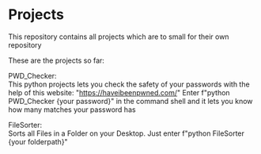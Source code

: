 # Projects
This repository contains all projects which are to small for their own repository

These are the projects so far:

PWD_Checker:                                                            
This python projects lets you check the safety of your passwords with the help of this website: "https://haveibeenpwned.com/"
Enter f"python PWD_Checker {your password}" in the command shell and it lets you know how many matches your password has

FileSorter:                                                                                                      
Sorts all Files in a Folder on your Desktop. Just enter f"python FileSorter {your folderpath}"
